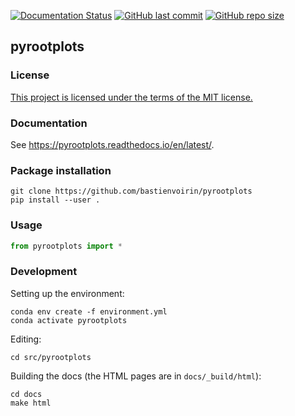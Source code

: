 [![Documentation Status](https://readthedocs.org/projects/pyrootplots/badge/?version=latest)](https://pyrootplots.readthedocs.io/en/latest/?badge=latest) [![GitHub last commit](https://img.shields.io/github/last-commit/bastienvoirin/pyrootplots)](https://github.com/bastienvoirin/pyrootplots/commits) [![GitHub repo size](https://img.shields.io/github/repo-size/bastienvoirin/pyrootplots)](https://github.com/bastienvoirin/pyrootplots)

## pyrootplots

### License

[This project is licensed under the terms of the MIT license.](https://github.com/bastienvoirin/pyrootplots/blob/main/LICENSE.md)

### Documentation

See https://pyrootplots.readthedocs.io/en/latest/.

### Package installation

```shell
git clone https://github.com/bastienvoirin/pyrootplots
pip install --user .
```

### Usage

```python
from pyrootplots import *
```

### Development

Setting up the environment:

```shell
conda env create -f environment.yml
conda activate pyrootplots
```

Editing:

```shell
cd src/pyrootplots
```

Building the docs (the HTML pages are in `docs/_build/html`):

```shell
cd docs
make html
```

